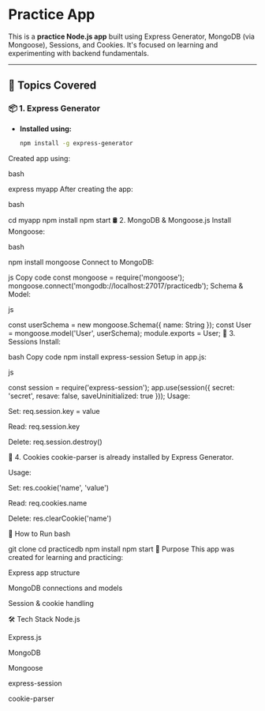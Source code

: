 # Practice App

This is a **practice Node.js app** built using Express Generator, MongoDB (via Mongoose), Sessions, and Cookies. It's focused on learning and experimenting with backend fundamentals.

---

## 📘 Topics Covered

### 📦 1. Express Generator
- **Installed using:**
  ```bash
  npm install -g express-generator
Created app using:

bash

express myapp
After creating the app:

bash

cd myapp
npm install
npm start
🛢️ 2. MongoDB & Mongoose.js
Install Mongoose:

bash

npm install mongoose
Connect to MongoDB:

js
Copy code
const mongoose = require('mongoose');
mongoose.connect('mongodb://localhost:27017/practicedb');
Schema & Model:

js

const userSchema = new mongoose.Schema({ name: String });
const User = mongoose.model('User', userSchema);
module.exports = User;
🔐 3. Sessions
Install:

bash
Copy code
npm install express-session
Setup in app.js:

js

const session = require('express-session');
app.use(session({
  secret: 'secret',
  resave: false,
  saveUninitialized: true
}));
Usage:

Set: req.session.key = value

Read: req.session.key

Delete: req.session.destroy()

🍪 4. Cookies
cookie-parser is already installed by Express Generator.

Usage:

Set: res.cookie('name', 'value')

Read: req.cookies.name

Delete: res.clearCookie('name')

🚀 How to Run
bash

git clone <repo-url>
cd practicedb
npm install
npm start
🎯 Purpose
This app was created for learning and practicing:

Express app structure

MongoDB connections and models

Session & cookie handling

🛠 Tech Stack
Node.js

Express.js

MongoDB

Mongoose

express-session

cookie-parser
